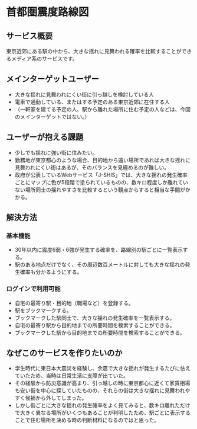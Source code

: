 # 首都圏震度路線図

## サービス概要
東京近郊にある駅の中から、大きな揺れに見舞われる確率を比較することができるメディア系のサービスです。

## メインターゲットユーザー
- 大きな揺れに見舞われにくい街に引っ越しを検討している人
- 電車で通勤している、またはする予定のある東京近郊に在住する人
- （一軒家を建てる予定の人、駅から離れた場所に住む予定の人などは、今回のメインターゲットではない。）

## ユーザーが抱える課題
- 少しでも揺れに強い街に住みたい。
- 勤務地が東京都心のような場合、目的地から遠い場所であれば大きな揺れに見舞われにくい街はあるが、そのバランスを見極めるのが難しい。
- 政府が公表しているWebサービス「J-SHIS」では、大きな揺れの発生確率ごとにマップに色が5段階で塗られているものの、数キロ程度しか離れていない場所同士の揺れやすさを比較するという観点からすると相当な手間がかかる。

## 解決方法
### 基本機能
- 30年以内に震度6弱・6強が発生する確率を、路線別の駅ごとに一覧表示する。
- 駅のある地点だけでなく、その周辺数百メートルに対しても大きな揺れの発生確率も分かるようにする。

### ログインで利用可能
- 自宅の最寄り駅・目的地（職場など）を登録する。
- 駅をブックマークする。
- ブックマークした駅同士で、大きな揺れの発生確率を一覧表示する。
- 自宅の最寄り駅から目的地までの所要時間を検索することができる。
- ブックマークした駅から目的地までの所要時間を検索することができる。

## なぜこのサービスを作りたいのか
- 学生時代に東日本大震災を経験し、余震で大きな揺れが発生するたびに怯えていたため、当時は日常生活に支障が出ていた。
- その経験から防災意識が高まり、引っ越しの時に東京都心に近くて家賃相場も安い街を中心に探していたものの、それらの街は大きな揺れに見舞われやすく候補から外してしまった。
- しかし街ごとに大きな揺れの発生確率をよく見てみると、数キロ離れただけで大きく異なる場所がいくつもあることが判明したため、駅ごとに表示することで住む場所を決める時の判断材料になるのではと思った。
